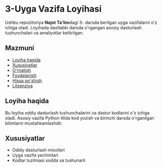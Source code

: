 # 3-Uyga Vazifa Loyihasi

Ushbu repozitoriya **Najot Ta'lim**dagi 3- darsda berilgan uyga vazifalarni o'z ichiga oladi. Loyihada dastlabki darsda o'rgangan asosiy dasturlash tushunchalari va amaliyotlar keltirilgan.

## Mazmuni

- [Loyiha haqida](#loyiha-haqida)
- [Xususiyatlar](#xususiyatlar)
- [O'rnatish](#o'rnatish)
- [Foydalanish](#foydalanish)
- [Hissa qo'shish](#hissa-qo'shish)
- [Litsenziya](#litsenziya)

## Loyiha haqida

Bu loyiha oddiy dasturlash tushunchalarini va dastur kodlarini o'z ichiga oladi. Asosiy vazifa Python tilida kod yozish va birinchi darsda o'rganilgan bilimlarni mustahkamlashdir.

## Xususiyatlar

- Oddiy dasturlash misollari
- Uyga vazifa yechimlari
- Kodlar tuzilmasi sodda va tushunarli



